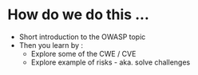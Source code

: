 # How do we do this ...

- Short introduction to the OWASP topic
- Then you learn by :
  - Explore some of the CWE / CVE
  - Explore example of risks - aka. solve challenges
